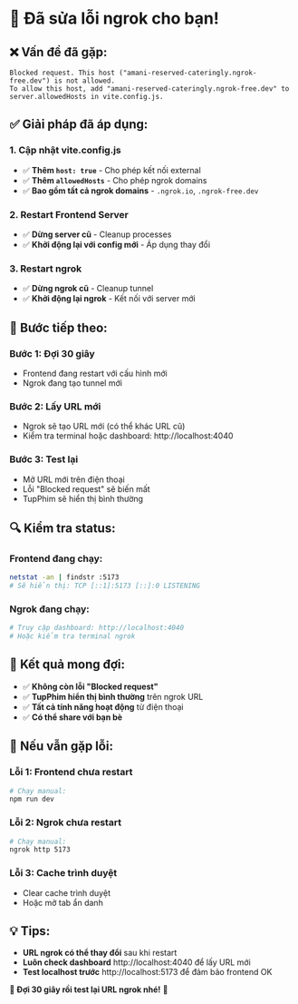 # 🔧 Đã sửa lỗi ngrok cho bạn!

## ❌ Vấn đề đã gặp:
```
Blocked request. This host ("amani-reserved-cateringly.ngrok-free.dev") is not allowed.
To allow this host, add "amani-reserved-cateringly.ngrok-free.dev" to server.allowedHosts in vite.config.js.
```

## ✅ Giải pháp đã áp dụng:

### **1. Cập nhật vite.config.js**
- ✅ **Thêm `host: true`** - Cho phép kết nối external
- ✅ **Thêm `allowedHosts`** - Cho phép ngrok domains
- ✅ **Bao gồm tất cả ngrok domains** - `.ngrok.io`, `.ngrok-free.dev`

### **2. Restart Frontend Server**
- ✅ **Dừng server cũ** - Cleanup processes
- ✅ **Khởi động lại với config mới** - Áp dụng thay đổi

### **3. Restart ngrok**
- ✅ **Dừng ngrok cũ** - Cleanup tunnel
- ✅ **Khởi động lại ngrok** - Kết nối với server mới

## 🎯 Bước tiếp theo:

### **Bước 1: Đợi 30 giây**
- Frontend đang restart với cấu hình mới
- Ngrok đang tạo tunnel mới

### **Bước 2: Lấy URL mới**
- Ngrok sẽ tạo URL mới (có thể khác URL cũ)
- Kiểm tra terminal hoặc dashboard: http://localhost:4040

### **Bước 3: Test lại**
- Mở URL mới trên điện thoại
- Lỗi "Blocked request" sẽ biến mất
- TupPhim sẽ hiển thị bình thường

## 🔍 Kiểm tra status:

### **Frontend đang chạy:**
```bash
netstat -an | findstr :5173
# Sẽ hiển thị: TCP [::1]:5173 [::]:0 LISTENING
```

### **Ngrok đang chạy:**
```bash
# Truy cập dashboard: http://localhost:4040
# Hoặc kiểm tra terminal ngrok
```

## 🎉 Kết quả mong đợi:

- ✅ **Không còn lỗi "Blocked request"**
- ✅ **TupPhim hiển thị bình thường** trên ngrok URL
- ✅ **Tất cả tính năng hoạt động** từ điện thoại
- ✅ **Có thể share với bạn bè**

## 🚨 Nếu vẫn gặp lỗi:

### **Lỗi 1: Frontend chưa restart**
```bash
# Chạy manual:
npm run dev
```

### **Lỗi 2: Ngrok chưa restart**
```bash
# Chạy manual:
ngrok http 5173
```

### **Lỗi 3: Cache trình duyệt**
- Clear cache trình duyệt
- Hoặc mở tab ẩn danh

## 💡 Tips:

- **URL ngrok có thể thay đổi** sau khi restart
- **Luôn check dashboard** http://localhost:4040 để lấy URL mới
- **Test localhost trước** http://localhost:5173 để đảm bảo frontend OK

**🎯 Đợi 30 giây rồi test lại URL ngrok nhé!** 🚀

